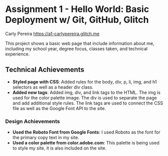 Assignment 1 - Hello World: Basic Deployment w/ Git, GitHub, Glitch
===

Carly Pereira
https://a1-carlypereira.glitch.me

This project shows a basic web page that include information about me, including my school year, degree focus, classes taken, and technical experience.

## Technical Achievements
- **Styled page with CSS**: Added rules for the body, div, p, li, img, and h1 selectors as well as a header div class.
- **Added new tags**: Added img, div, and link tags to the HTML. The img is used for the color palette image. The div is used to separate the page and add additional style rules. The link tags are used to connect the CSS file as well as the Google Font API to the site.

### Design Achievements
- **Used the Roboto Font from Google Fonts**: I used Roboto as the font for the primary copy text in my site.
- **Used a color palette from color.adobe.com**: This palette is being used to style my site, it is also included on the site.


